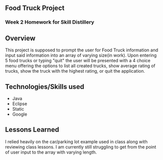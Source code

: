 ## Food Truck Project

### Week 2 Homework for Skill Distillery

## Overview
This project is supposed to prompt the user for Food Truck information and input said information into an array of varying size(in work).  Upon entering 5 food trucks or typing "quit" the user will be presented with a 4 choice menu offering the options to list all created trucks, show average rating of trucks, show the truck with the highest rating, or quit the application. 


## Technologies/Skills used

* Java
* Eclipse
* Static
* Google

## Lessons Learned
I relied heavily on the car/parking lot example used in class along with reviewing class lessons.  I am currently still struggling to get from the point of user input to the array with varying length.  
